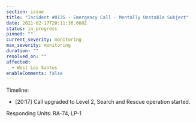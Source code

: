 ```yaml
---
section: issue
title: "Incident #0135 - Emergency Call - Mentally Unstable Subject"
date: 2021-02-17T20:11:36.660Z
status: in_progress
pinned: ""
current_severity: monitoring
max_severity: monitoring
duration: ""
resolved_on: ""
affected:
  - West Los Santos
enableComments: false
---
```

Timeline:
* [20:17] Call upgraded to Level 2, Search and Rescue operation started.

Responding Units: RA-74, LP-1